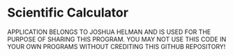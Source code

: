 # Scientific Calculator
APPLICATION BELONGS TO JOSHUA HELMAN AND IS USED FOR THE PURPOSE OF SHARING THIS PROGRAM. 
YOU MAY NOT USE THIS CODE IN YOUR OWN PROGRAMS WITHOUT CREDITING THIS GITHUB REPOSITORY!
